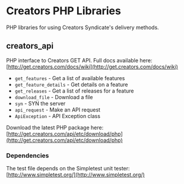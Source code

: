 # Creators PHP Libraries #

PHP libraries for using Creators Syndicate's delivery methods.

## creators_api ##

PHP interface to Creators GET API. Full docs available here: [http://get.creators.com/docs/wiki](http://get.creators.com/docs/wiki)

- `get_features` - Get a list of available features
- `get_feature_details` - Get details on a feature
- `get_releases` - Get a list of releases for a feature
- `download_file` - Download a file
- `syn` - SYN the server
- `api_request` - Make an API request
- `ApiException` - API Exception class

Download the latest PHP package here: [http://get.creators.com/api/etc/download/php](http://get.creators.com/api/etc/download/php)

### Dependencies ###

The test file depends on the Simpletest unit tester: [http://www.simpletest.org/](http://www.simpletest.org/)
